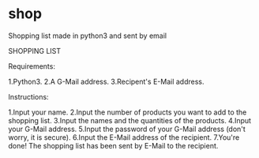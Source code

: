 # shop
Shopping list made in python3 and sent by email

SHOPPING LIST

Requirements:

1.Python3.
2.A G-Mail address.
3.Recipent's E-Mail address.

Instructions:

1.Input your name.
2.Input the number of products you want to add to the shopping list.
3.Input the names and the quantities of the products.
4.Input your G-Mail address.
5.Input the password of your G-Mail address (don't worry, it is secure).
6.Input the E-Mail address of the recipient.
7.You're done! The shopping list has been sent by E-Mail to the recipient.
